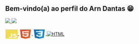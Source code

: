 ## Bem-vindo(a) ao perfil do Arn Dantas 😁

 <div>
   <a href="https://github.com/arndantas">
   <img height="180em" src="https://github-readme-stats.vercel.app/api?username=arndantas&show_icons=true&theme=tokyonight&include_all_commits=true&count_private=true"/>
   <img height="180em" src="https://github-readme-stats.vercel.app/api/top-langs/?username=arndantas&layout=compact&langs_count=6&theme=tokyonight"/>

</div>
<div style="display: inline_block"><br>
  <img align="center" alt="Js" height="30" width="40" src="https://raw.githubusercontent.com/devicons/devicon/master/icons/javascript/javascript-plain.svg">
  <img align="center" alt="HTML" height="30" width="40" src="https://raw.githubusercontent.com/devicons/devicon/master/icons/html5/html5-original.svg">
  <img align="center" alt="CSS" height="30" width="40" src="https://raw.githubusercontent.com/devicons/devicon/master/icons/css3/css3-original.svg">
  <img align="center" alt="HTML" height="30" width="40" src="https://readyplayer.me/gallery/632caae5559488f6cdcc077b-t8MGzQpng>
</div>
 
 <br>

![Snake animation](https://github.com/arndantas/arndantas/blob/output/github-contribution-grid-snake.svg)

</div>
